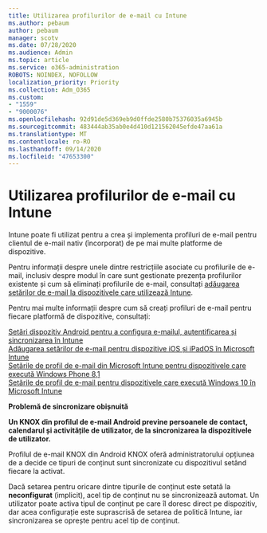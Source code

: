 ```yaml
---
title: Utilizarea profilurilor de e-mail cu Intune
ms.author: pebaum
author: pebaum
manager: scotv
ms.date: 07/28/2020
ms.audience: Admin
ms.topic: article
ms.service: o365-administration
ROBOTS: NOINDEX, NOFOLLOW
localization_priority: Priority
ms.collection: Adm_O365
ms.custom:
- "1559"
- "9000076"
ms.openlocfilehash: 92d91de5d369eb9d0ffde2580b75376035a6945b
ms.sourcegitcommit: 483444ab35ab0e4d410d121562045efde47aa61a
ms.translationtype: MT
ms.contentlocale: ro-RO
ms.lasthandoff: 09/14/2020
ms.locfileid: "47653300"
---
```

# <a name="using-email-profiles-with-intune"></a>Utilizarea profilurilor de e-mail cu Intune

Intune poate fi utilizat pentru a crea și implementa profiluri de e-mail pentru clientul de e-mail nativ (încorporat) de pe mai multe platforme de dispozitive.

Pentru informații despre unele dintre restricțiile asociate cu profilurile de e-mail, inclusiv despre modul în care sunt gestionate prezența profilurilor existente și cum să eliminați profilurile de e-mail, consultați [adăugarea setărilor de e-mail la dispozitivele care utilizează Intune](https://docs.microsoft.com/intune/email-settings-configure).

Pentru mai multe informații despre cum să creați profiluri de e-mail pentru fiecare platformă de dispozitive, consultați:

[Setări dispozitiv Android pentru a configura e-mailul, autentificarea și sincronizarea în Intune](https://docs.microsoft.com/intune/email-settings-android)  
[Adăugarea setărilor de e-mail pentru dispozitive iOS și iPadOS în Microsoft Intune](https://docs.microsoft.com/intune/email-settings-ios)  
[Setările de profil de e-mail din Microsoft Intune pentru dispozitivele care execută Windows Phone 8,1](https://docs.microsoft.com/intune/email-settings-windows-phone-8-1)  
[Setările de profil de e-mail pentru dispozitivele care execută Windows 10 în Microsoft Intune](https://docs.microsoft.com/intune/email-settings-windows-10)

**Problemă de sincronizare obișnuită**

**Un KNOX din profilul de e-mail Android previne persoanele de contact, calendarul și activitățile de utilizator, de la sincronizarea la dispozitivele de utilizator.**

Profilul de e-mail KNOX din Android KNOX oferă administratorului opțiunea de a decide ce tipuri de conținut sunt sincronizate cu dispozitivul setând fiecare la activat.

Dacă setarea pentru oricare dintre tipurile de conținut este setată la **neconfigurat** (implicit), acel tip de conținut nu se sincronizează automat. Un utilizator poate activa tipul de conținut pe care îl doresc direct pe dispozitiv, dar acea configurație este suprascrisă de setarea de politică Intune, iar sincronizarea se oprește pentru acel tip de conținut.

